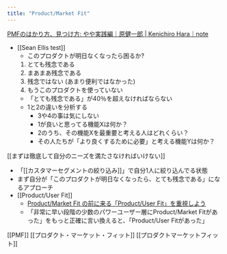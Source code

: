 ```yaml
---
title: "Product/Market Fit"
---
```


[PMFのはかり方、見つけ方: やや実践編｜原健一郎 | Kenichiro Hara｜note](https://note.com/kenichiro_hara/n/nec3b6d791039)
- [[Sean Ellis test]]
    - このプロダクトが明日なくなったら困るか?
    1. とても残念である
    2. まあまあ残念である
    3. 残念ではない (あまり便利ではなかった)
    4. もうこのプロダクトを使っていない
    - 「とても残念である」が40％を超えなければならない
    - 1と2の違いを分析する
        - 3や4の事は気にしない
        - 1が良いと思ってる機能Xは何か？
        - 2のうち、その機能Xを最重要と考える人はどれくらい？
        - その人たちが「より良くするために必要」と考える機能Yは何か？

[[まずは徹底して自分のニーズを満たさなければいけない]]
- 「[[カスタマーセグメントの絞り込み]]」で自分1人に絞り込んでる状態
- まず自分が「このプロダクトが明日なくなったら、とても残念である」になるアプローチ
- [[Product/User Fit]]
    - [Product/Market Fit の前に来る「Product/User Fit」を重視しよう](https://review.foundx.jp/entry/product-user-fit-comes-before-product-market-fit)
    - 「非常に早い段階の少数のパワーユーザー層にProduct/Market Fitがあった」をもっと正確に言い換えると、「Product/User Fitがあった」

[[PMF]]
[[プロダクト・マーケット・フィット]]
[[プロダクトマーケットフィット]]
